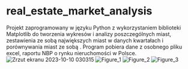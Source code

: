 # real_estate_market_analysis
Projekt zaprogramowany w języku Python z wykorzystaniem biblioteki Matplotlib do tworzenia wykresów i analizy poszczególnych miast, zestawienia ze sobą największych miast w danych kwartałach i porównywania miast ze sobą . Program pobiera dane z osobnego pliku excel, raportu NBP o rynku nieruchomości w Polsce. 
![Zrzut ekranu 2023-10-10 030315](https://github.com/Wierzbadw/real_estate_market_analysis/assets/90861165/b90baabb-6775-400d-9e6f-b7948989031a)
![Figure_1](https://github.com/Wierzbadw/real_estate_market_analysis/assets/90861165/bc62a10a-f4fa-43ac-9508-f4f738d14092)
![Figure_2](https://github.com/Wierzbadw/real_estate_market_analysis/assets/90861165/6b727437-1d8c-4e08-981f-f98f237e636e)
![Figure_3](https://github.com/Wierzbadw/real_estate_market_analysis/assets/90861165/273a8010-7669-4a6e-94b6-7bce3f380b85)

